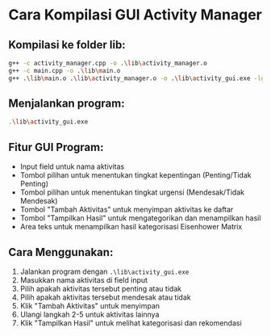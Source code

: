 # Cara Kompilasi GUI Activity Manager

## Kompilasi ke folder lib:

```bash
g++ -c activity_manager.cpp -o .\lib\activity_manager.o
g++ -c main.cpp -o .\lib\main.o
g++ .\lib\main.o .\lib\activity_manager.o -o .\lib\activity_gui.exe -lgdi32 -luser32
```

## Menjalankan program:

```bash
.\lib\activity_gui.exe
```

## Fitur GUI Program:

- Input field untuk nama aktivitas
- Tombol pilihan untuk menentukan tingkat kepentingan (Penting/Tidak Penting)
- Tombol pilihan untuk menentukan tingkat urgensi (Mendesak/Tidak Mendesak)
- Tombol "Tambah Aktivitas" untuk menyimpan aktivitas ke daftar
- Tombol "Tampilkan Hasil" untuk mengategorikan dan menampilkan hasil
- Area teks untuk menampilkan hasil kategorisasi Eisenhower Matrix

## Cara Menggunakan:

1. Jalankan program dengan `.\lib\activity_gui.exe`
2. Masukkan nama aktivitas di field input
3. Pilih apakah aktivitas tersebut penting atau tidak
4. Pilih apakah aktivitas tersebut mendesak atau tidak
5. Klik "Tambah Aktivitas" untuk menyimpan
6. Ulangi langkah 2-5 untuk aktivitas lainnya
7. Klik "Tampilkan Hasil" untuk melihat kategorisasi dan rekomendasi
